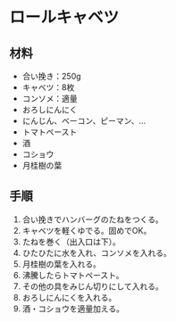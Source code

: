# ロールキャベツ


## 材料
- 合い挽き：250g
- キャベツ：8枚
- コンソメ：適量
- おろしにんにく
- にんじん、ベーコン、ピーマン、…
- トマトペースト
- 酒
- コショウ
- 月桂樹の葉


## 手順
1. 合い挽きでハンバーグのたねをつくる。
2. キャベツを軽くゆでる。固めでOK。
3. たねを巻く（出入口は下）。
4. ひたひたに水を入れ、コンソメを入れる。
5. 月桂樹の葉を入れる。
6. 沸騰したらトマトペースト。
7. その他の具をみじん切りにして入れる。
8. おろしにんにくを入れる。
9. 酒・コショウを適量加える。
